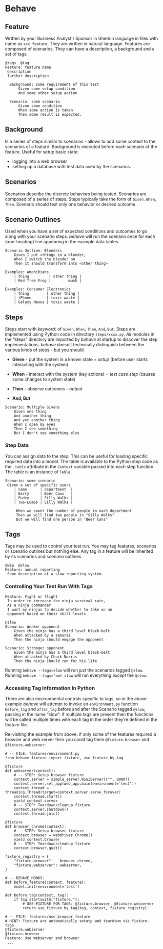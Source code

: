 # Behave

## Feature
Written by your Business Analyst / Sponsor in Gherkin language in files with name as `xxx.feature`. They are written in natural language.
Features are composed of scenarios. 
They can have a description, a background and a set of tags.
```gherkin
@tags  @tag
Feature: feature name
 description
 further description

  Background: some requirement of this test
      Given some setup condition
      And some other setup action

  Scenario: some scenario
      Given some condition
      When some action is taken
      Then some result is expected.
  ```

## Background
Is a series of steps similar to scenarios - allows to add some context to the scenarios of a feature.
Background is executed before each scenario of the feature.
Useful for setup basic state:
-   logging into a web browser 
-   setting up a database with test data used by the scenarios.

## Scenarios
Scenarios describe the discrete behaviors being tested.
Scenarios are composed of a series of steps. Steps typically take the form of `Given`, `When`, `Then`.
Scenario should test only one behavior or desired outcome.

## Scenario Outlines
Used when you have a set of expected conditions and outcomes to go along with your scenario steps.
_behave_ will run the scenario once for each (non-heading) line appearing in the example data tables.
```gherkin
Scenario Outline: Blenders
    Given I put <thing> in a blender,
    When I switch the blender on
    Then it should transform into <other thing>

Examples: Amphibians
    | thing         | other thing |
    | Red Tree Frog |        mush |

Examples: Consumer Electronics
    | thing        | other thing |
    | iPhone       | toxic waste |
    | Galaxy Nexus | toxic waste |
```

## Steps
Steps start with _keyword_: of `Given`,  `When`,  `Then`,  `And`, `But`.
Steps are implemented using Python code in directory `steps/xxxx.py`. _All_ modules in the “steps” directory are imported by _behave_ at startup to discover the step implementations. 
_behave_ doesn’t technically distinguish between the various kinds of steps - but you should.

- **Given** - put the system in a known state = _setup_ 
(before user starts interacting with the system)

- **When** - interact with the system (key actions) = _test case step_
(causes some changes to system state)

- **Then** - observe outcomes - _output_

- **And, But**
```gherkin
Scenario: Multiple Givens
    Given one thing
    And another thing
    And yet another thing
    When I open my eyes
    Then I see something
    But I don't see something else
```

### Step Data
You can assign data to the step. This can be useful for loading specific required data into a model.
The table is available to the Python step code as the `.table` attribute in the `Context` variable passed into each step function.
The table is an instance of `Table`.
```gherkin
Scenario: some scenario
 Given a set of specific users
    | name      | department  |
    | Barry     | Beer Cans   |
    | Pudey     | Silly Walks |
    | Two-Lumps | Silly Walks |

     When we count the number of people in each department
     Then we will find two people in "Silly Walks"
     But we will find one person in "Beer Cans"
```

## Tags
Tags may be used to control your test run. You may tag features, scenarios or scenario outlines but nothing else.
Any tag in a feature will be inherited by its scenarios and scenario outlines.
```gherkin
@wip  @slow
Feature: annual reporting
 Some description of a slow reporting system.
```

### Controlling Your Test Run With Tags
```gherkin
Feature: Fight or flight
 In order to increase the ninja survival rate,
 As a ninja commander
 I want my ninjas to decide whether to take on an
 opponent based on their skill levels

@slow
Scenario: Weaker opponent
    Given the ninja has a third level black-belt
    When attacked by a samurai
    Then the ninja should engage the opponent

Scenario: Stronger opponent
    Given the ninja has a third level black-belt
    When attacked by Chuck Norris
    Then the ninja should run for his life
```
Running `behave --tags=slow` will run _just_ the scenarios tagged `@slow`.
Running `behave --tags="not slow` will run everything _except_ the `@slow`.

###  Accessing Tag Information In Python
There are also environmental controls specific to tags, so in the above example _behave_ will attempt to invoke an `environment.py` function `before_tag` and `after_tag` before and after the Scenario tagged `@slow`, passing in the name “slow”. If multiple tags are present then the functions will be called multiple times with each tag in the order they’re defined in the feature file.

Re-visiting the example from above; if only some of the features required a browser and web server then you could tag them `@fixture.browser` and `@fixture.webserver`:
```gherkin
# -- FILE: features/environment.py
from behave.fixture import fixture, use_fixture_by_tag

@fixture
def webserver(context):
    # -- STEP: Setup browser fixture
    context.server = simple_server.WSGIServer(("", 8000))
    context.server.set_app(web_app.main(environment='test'))
    context.thread = threading.Thread(target=context.server.serve_forever)
    context.thread.start()
    yield context.server
    # -- STEP: Teardown/cleanup fixture
    context.server.shutdown()
    context.thread.join()

@fixture
def browser_chrome(context):
    # -- STEP: Setup browser fixture
    context.browser = webdriver.Chrome()
    yield context.browser
    # -- STEP: Teardown/cleanup fixture
    context.browser.quit()

fixture_registry = {
    "fixture.browser":   browser_chrome,
    "fixture.webserver": webserver,
}

# -- BEHAVE HOOKS:
def before_feature(context, feature):
    model.init(environment='test')

def before_tag(context, tag):
    if tag.startswith("fixture."):
        # USE-FIXTURE FOR TAGS: @fixture.browser, @fixture.webserver
        return use_fixture_by_tag(tag, context, fixture_registry):
```
```gherkin
# -- FILE: features/use_browser.feature
# HINT: Fixture are automatically setutp and teardown via fixture-tags.
@fixture.webserver
@fixture.browser
Feature: Use Webserver and browser
 ...
```
